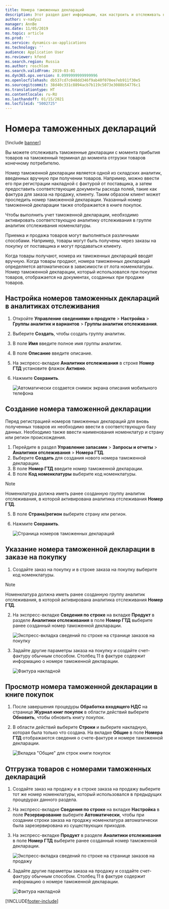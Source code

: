 ```yaml
---
title: Номера таможенных деклараций
description: Этот раздел дает информацию, как настроить и отслеживать номера таможенных деклараций.
author: v-nadyuz
manager: AnnBe
ms.date: 11/05/2019
ms.topic: article
ms.prod: ''
ms.service: dynamics-ax-applications
ms.technology: ''
audience: Application User
ms.reviewer: kfend
ms.search.region: Russia
ms.author: roschlom
ms.search.validFrom: 2019-03-01
ms.dyn365.ops.version: 8.0999999999999996
ms.openlocfilehash: db537cd7c048dd346f9ab40f070ee7eb911f30e5
ms.sourcegitcommit: 38d40c331c8894acb7b119c5073e3088b54776c1
ms.translationtype: HT
ms.contentlocale: ru-RU
ms.lasthandoff: 01/15/2021
ms.locfileid: "5002725"
---
```

# <a name="customs-declaration-numbers"></a>Номера таможенных деклараций
[!include [banner](../includes/banner.md)]

Вы можете отслеживать таможенные декларации с момента прибытия товаров на таможенный терминал до момента отгрузки товаров конечному потребителю.

Номер таможенной декларации является одной из складских аналитик, введенных вручную при получении товаров. Например, можно ввести его при регистрации накладной с фактурой от поставщика, а затем предоставить соответствующие документы расхода полей, такие как фактура для заказа на продажу, клиенту. Таким образом клиент может проследить номер таможенной декларации. Указанный номер таможенной декларации также отображается в книге покупок.

Чтобы выполнить учет таможенной декларации, необходимо активировать соответствующую аналитику отслеживания в группе аналитик отслеживания номенклатуры.

Приемка и продажа товаров могут выполняться различными способами. Например, товары могут быть получены через заказы на покупку от поставщика и могут продаваться клиенту.

Когда товары получают, номера их таможенных деклараций вводят вручную. Когда товары продают, номера таможенных деклараций определяется автоматически в зависимости от лота номенклатуры. Номер таможенной декларации, который использовался при покупке товаров, отображается на документах, созданных при продаже товаров.

## <a name="set-up-customs-declaration-numbers-in-tracking-dimensions"></a>Настройка номеров таможенных деклараций в аналитиках отслеживания

1. Откройте **Управление сведениями о продукте** \> **Настройка** \> **Группы аналитик и вариантов** \> **Группы аналитик отслеживания**.
2. Выберите **Создать**, чтобы создать группу аналитик.
3. В поле **Имя** введите полное имя группы аналитик.
4. В поле **Описание** введите описание.
5. На экспресс-вкладке **Аналитики отслеживания** в строке **Номер ГТД** установите флажок **Активно**.
6. Нажмите **Сохранить**.

    ![Автоматически создается снимок экрана описания мобильного телефона](media/1%20Tracking%20dimension%20groups.jpg)

## <a name="create-a-customs-declaration-number"></a>Создание номера таможенной декларации

Перед регистрацией номеров таможенных деклараций для вновь полученных товаров их необходимо ввести в соответствующую базу данных. Необходимо также ввести наименования номенклатур и страну или регион происхождения.

1. Перейдите в раздел **Управление запасами** \> **Запросы и отчеты** \> **Аналитики отслеживания** \> **Номера ГТД**.
2. Выберите **Создать** для создания нового номера таможенной декларации.
3. В поле **Номер ГТД** введите номер таможенной декларации.
4. В поле **Код номенклатуры** выберите код номенклатуры.

> [!NOTE]
> Номенклатура должна иметь ранее созданную группу аналитик отслеживания, в которой активирована аналитика отслеживания **Номер ГТД**.

5. В поле **Страна/регион** выберите страну или регион.
6. Нажмите **Сохранить**.

    ![Страница номеров таможенных деклараций](media/2%20State%20custom%20declaration%20numbers.jpg)

## <a name="specify-the-customs-declaration-number-in-a-purchase-order"></a>Указание номера таможенной декларации в заказе на покупку

1.  Создайте заказ на покупку и в строке заказа на покупку выберите код номенклатуры.

> [!NOTE]
> Номенклатура должна иметь ранее созданную группу аналитик отслеживания, в которой активирована аналитика отслеживания **Номер ГТД**.

2. На экспресс-вкладке **Сведения по строке** на вкладке **Продукт** в разделе **Аналитики отслеживания** в поле **Номер ГТД** выберите ранее созданный номер таможенной декларации.

    ![Экспресс-вкладка сведений по строке на странице заказов на покупку](media/3%20All%20purchase%20orders.jpg)

3. Задайте другие параметры заказа на покупку и создайте счет-фактуру обычным способом. Столбец 11 в фактуре содержит информацию о номере таможенной декларации.

    ![Фактура накладной](media/4%20Invoice-facture.jpg)

## <a name="view-the-customs-declaration-number-in-the-purchase-book"></a>Просмотр номера таможенной декларации в книге покупок

1. После завершения процедуры **Обработка входящего НДС** на странице **Журнал книг покупок** в области действий выберите **Обновить**, чтобы обновить книгу покупок.
2. В области действий выберите **Строки** и выберите накладную, которая была только что создана. На вкладке **Общие** в поле **Номера ГТД** отображаются сведения о счете-фактуре и номере таможенной декларации.

    ![Вкладка "Общие" для строк книги покупок](media/5%20Purchase%20book%20lines.jpg)

## <a name="ship-goods-that-have-customs-declaration-numbers"></a>Отгрузка товаров с номерами таможенных деклараций

1. Создайте заказ на продажу и в строке заказа на продажу выберите тот же номер номенклатуры, который использовался в предыдущих процедурах данного раздела.
2. На экспресс-вкладке **Сведения по строке** на вкладке **Настройка** в поле **Резервирование** выберите **Автоматически**, чтобы при создании строки заказа на продажу номенклатура автоматически была зарезервирована из существующих приходов.
3. На экспресс-вкладке **Продукт** в разделе **Аналитики отслеживания** в поле **Номер ГТД** выберите ранее созданный номер таможенной декларации.

    ![Экспресс-вкладка сведений по строке на странице заказов на продажу](media/6%20Sales%20order.jpg)

4. Задайте другие параметры заказа на продажу и создайте счет-фактуру обычным способом. Столбец 11 в фактуре содержит информацию о номере таможенной декларации.

    ![Фактура накладной](media/7%20Invoice-facture.jpg)



[!INCLUDE[footer-include](../../includes/footer-banner.md)]
